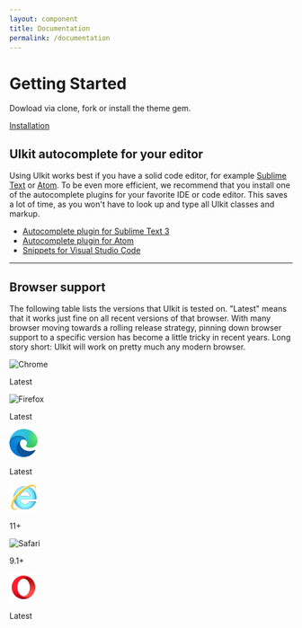 ```yaml
---
layout: component
title: Documentation
permalink: /documentation
---
```


# Getting Started

Dowload via clone, fork or install the theme gem.

<a class="uk-button uk-button-primary" href="/github-uikit/installation">Installation</a>

## UIkit autocomplete for your editor

Using UIkit works best if you have a solid code editor, for example [Sublime Text](https://www.sublimetext.com/) or [Atom](https://atom.io/). To be even more efficient, we recommend that you install one of the autocomplete plugins for your favorite IDE or code editor. This saves a lot of time, as you won't have to look up and type all UIkit classes and markup.

- [Autocomplete plugin for Sublime Text 3](https://github.com/uikit/uikit-sublime)
- [Autocomplete plugin for Atom](https://atom.io/packages/uikit-atom)
- [Snippets for Visual Studio Code](https://marketplace.visualstudio.com/items?itemName=Keno.uikit-3-snippets)

***

## Browser support

The following table lists the versions that UIkit is tested on. "Latest" means that it works just fine on all recent versions of that browser. With many browser moving towards a rolling release strategy, pinning down browser support to a specific version has become a little tricky in recent years. Long story short: UIkit will work on pretty much any modern browser.

<div class="uk-child-width-1-3 uk-child-width-expand@s uk-text-center" uk-grid uk-height-match="> * > div">
    <div>
        <div class="uk-flex uk-flex-center uk-flex-middle">
            <img src="https://raw.githubusercontent.com/alrra/browser-logos/master/src/chrome/chrome.svg?sanitize=true" width="50" alt="Chrome">
        </div>
        <p>Latest</p>
    </div>
    <div>
        <div class="uk-flex uk-flex-center uk-flex-middle">
            <img src="https://raw.githubusercontent.com/alrra/browser-logos/master/src/firefox/firefox.svg?sanitize=true" width="50" alt="Firefox">
        </div>
        <p>Latest</p>
    </div>
    <div>
        <div class="uk-flex uk-flex-center uk-flex-middle">
            <img src="https://raw.githubusercontent.com/alrra/browser-logos/master/src/edge/edge.svg?sanitize=true" width="50" alt="Edge">
        </div>
        <p>Latest</p>
    </div>
    <div>
        <div class="uk-flex uk-flex-center uk-flex-middle">
            <img src="https://raw.githubusercontent.com/alrra/browser-logos/master/src/archive/internet-explorer_9-11/internet-explorer_9-11.svg?sanitize=true" width="50" alt="IE">
        </div>
        <p>11+</p>
    </div>
    <div>
        <div class="uk-flex uk-flex-center uk-flex-middle">
            <img src="https://raw.githubusercontent.com/alrra/browser-logos/master/src/safari-ios/safari-ios.svg?sanitize=true" width="50" alt="Safari">
        </div>
        <p>9.1+</p>
    </div>
    <div>
        <div class="uk-flex uk-flex-center uk-flex-middle">
            <img src="https://raw.githubusercontent.com/alrra/browser-logos/master/src/opera/opera.svg?sanitize=true" width="50" alt="Opera">
        </div>
        <p>Latest</p>
    </div>
</div>
